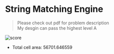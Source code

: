 # String Matching Engine
> Please check out pdf for problem description  
> My desgin can pass the highest level A

![score](/score.png)  
- Total cell area:                 56701.646559  

